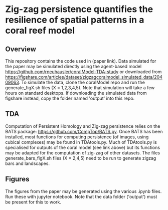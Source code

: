 # Zig-zag persistence quantifies the resilience of spatial patterns in a coral reef model

## Overview

This repository contains the code used in (paper link). Data simulated for the paper may be simulated directly using the agent-based model https://github.com/rneuhausler/coralModel-TDA-study or downloaded from https://figshare.com/articles/dataset/zigzagcoralmodel_simulated_data/20409063. To simulate the data, clone the coralModel repo and run the generate_figX.sh files (X = 1,2,3,4,5). Note that simulation will take a few hours on standard desktops.  If downloading the simulated data from figshare instead, copy the folder named 'output' into this repo.

## TDA

Computation of Persistent Homology and Zig-zag persistence relies on the BATS package: https://github.com/CompTop/BATS.py. Once BATS has been installed, most functions for computing persistence (of images, using cubical complexes) may be found in TDAtools.py. Much of TDAtools.py is specialised for outputs of the coral model (see link above) but its functions may be adapted for the computation of zig-zag of other datasets. The files generate_bars_figX.sh files (X = 2,4,5) need to be run to generate zigzag bars and landscapes.

## Figures

The figures from the paper may be generated using the various .ipynb files. Run these with jupyter notebook. Note that the data folder ('output') must be present for this to work.
